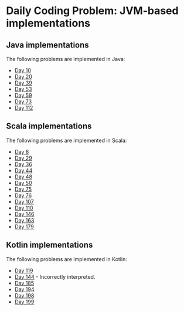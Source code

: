 # Daily Coding Problem: JVM-based implementations

## Java implementations

The following problems are implemented in Java:

* [Day 10](src/main/java/dcp/day010)
* [Day 20](src/main/java/dcp/day020)
* [Day 39](src/main/java/dcp/day039)
* [Day 53](src/main/java/dcp/day053)
* [Day 59](src/main/java/dcp/day059)
* [Day 73](src/main/java/dcp/day073)
* [Day 112](src/main/java/dcp/day112)

## Scala implementations

The following problems are implemented in Scala:

* [Day 8](src/main/scala/dcp/day008)
* [Day 29](src/main/scala/dcp/day029)
* [Day 36](src/main/scala/dcp/day036)
* [Day 44](src/main/scala/dcp/day044)
* [Day 48](src/main/scala/dcp/day048)
* [Day 50](src/main/scala/dcp/day050)
* [Day 75](src/main/scala/dcp/day075)
* [Day 76](src/main/scala/dcp/day076)
* [Day 107](src/main/scala/dcp/day107)
* [Day 110](src/main/scala/dcp/day110)
* [Day 146](src/main/scala/dcp/day146)
* [Day 163](src/main/scala/dcp/day163)
* [Day 179](src/main/scala/dcp/day179)

## Kotlin implementations

The following problems are implemented in Kotlin:

* [Day 119](src/main/kotlin/dcp/day119)
* [Day 144](src/main/kotlin/dcp/day144) - Incorrectly interpreted.
* [Day 185](src/main/kotlin/dcp/day185)
* [Day 194](src/main/kotlin/dcp/day194)
* [Day 198](src/main/kotlin/dcp/day198)
* [Day 199](src/main/kotlin/dcp/day199)

